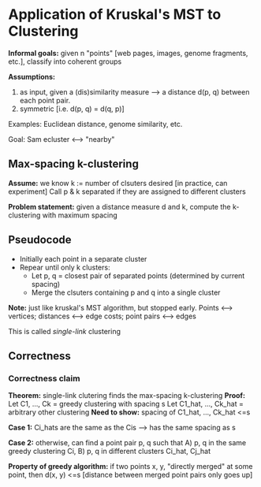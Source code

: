 # Application of Kruskal's MST to Clustering
__Informal goals:__ given n "points" [web pages, images, genome fragments, etc.], classify into coherent groups

__Assumptions:__
1) as input, given a (dis)similarity measure --> a distance d(p, q) between each point pair.
1) symmetric [i.e. d(p, q) = d(q, p)]

Examples: Euclidean distance, genome similarity, etc.

Goal: Sam ecluster <--> "nearby"

## Max-spacing k-clustering
__Assume:__ we know k := number of clsuters desired [in practice, can experiment]
Call p & k separated if they are assigned to different clusters

__Problem statement:__ given a distance measure d and k, compute the k-clustering with maximum spacing

## Pseudocode
* Initially each point in a separate cluster
* Repear until only k clusters:
    * Let p, q = closest pair of separated points (determined by current spacing)
    * Merge the clsuters containing p and q into a single cluster

__Note:__ just like kruskal's MST algorithm, but stopped early. Points <--> vertices; distances <--> edge costs; point pairs <--> edges

This is called _single-link_ clustering

## Correctness
### Correctness claim
__Theorem:__ single-link clutering finds the max-spacing k-clustering
__Proof:__ Let C1, ..., Ck = greedy clustering with spacing s
Let C1_hat, ..., Ck_hat = arbitrary other clustering 
__Need to show:__ spacing of C1_hat, ..., Ck_hat <=s

__Case 1:__ Ci_hats are the same as the Cis --> has the same spacing as s

__Case 2:__ otherwise, can find a point pair p, q such that A) p, q in the same greedy clustering Ci, B) p, q in different clusters Ci_hat, Cj_hat

__Property of greedy algorithm:__ if two points x, y, "directly merged" at some point, then d(x, y) <=s [distance between merged point pairs only goes up]

